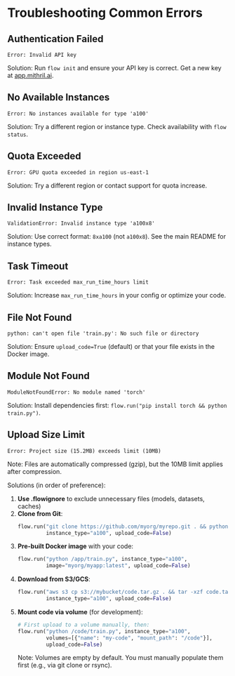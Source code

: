 # Troubleshooting Common Errors

## Authentication Failed
```
Error: Invalid API key
```
Solution: Run `flow init` and ensure your API key is correct. Get a new key at [app.mithril.ai](https://app.mithril.ai/account/apikeys).

## No Available Instances
```
Error: No instances available for type 'a100'
```
Solution: Try a different region or instance type. Check availability with `flow status`.

## Quota Exceeded
```
Error: GPU quota exceeded in region us-east-1
```
Solution: Try a different region or contact support for quota increase.

## Invalid Instance Type
```
ValidationError: Invalid instance type 'a100x8'
```
Solution: Use correct format: `8xa100` (not `a100x8`). See the main README for instance types.

## Task Timeout
```
Error: Task exceeded max_run_time_hours limit
```
Solution: Increase `max_run_time_hours` in your config or optimize your code.

## File Not Found
```
python: can't open file 'train.py': No such file or directory
```
Solution: Ensure `upload_code=True` (default) or that your file exists in the Docker image.

## Module Not Found
```
ModuleNotFoundError: No module named 'torch'
```
Solution: Install dependencies first: `flow.run("pip install torch && python train.py")`.

## Upload Size Limit
```
Error: Project size (15.2MB) exceeds limit (10MB)
```
Note: Files are automatically compressed (gzip), but the 10MB limit applies after compression.

Solutions (in order of preference):
1. **Use .flowignore** to exclude unnecessary files (models, datasets, caches)
2. **Clone from Git**:
   ```python
   flow.run("git clone https://github.com/myorg/myrepo.git . && python train.py", 
            instance_type="a100", upload_code=False)
   ```
3. **Pre-built Docker image** with your code:
   ```python
   flow.run("python /app/train.py", instance_type="a100",
            image="myorg/myapp:latest", upload_code=False)
   ```
4. **Download from S3/GCS**:
   ```python
   flow.run("aws s3 cp s3://mybucket/code.tar.gz . && tar -xzf code.tar.gz && python train.py",
            instance_type="a100", upload_code=False)
   ```
5. **Mount code via volume** (for development):
   ```python
   # First upload to a volume manually, then:
   flow.run("python /code/train.py", instance_type="a100",
            volumes=[{"name": "my-code", "mount_path": "/code"}],
            upload_code=False)
   ```
   Note: Volumes are empty by default. You must manually populate them first (e.g., via git clone or rsync).